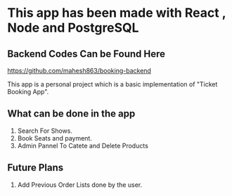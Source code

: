 # This app has been made with React , Node and PostgreSQL


## Backend Codes Can be Found Here
https://github.com/mahesh863/booking-backend


This app is a personal project which is a basic implementation of "Ticket Booking App".

## What can be done in the app
1. Search For Shows.
2. Book Seats and payment.
3. Admin Pannel To Catete and Delete Products

## Future Plans
1. Add Previous Order Lists done by the user.
